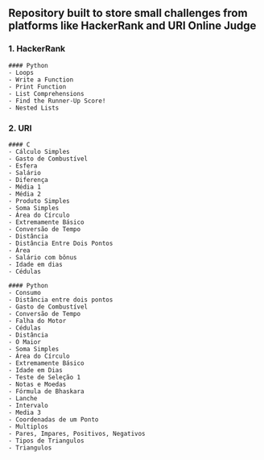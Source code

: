 ## Repository built to store small challenges from platforms like HackerRank and URI Online Judge

### 1. HackerRank
    #### Python
    - Loops
    - Write a Function
    - Print Function
    - List Comprehensions
    - Find the Runner-Up Score!
    - Nested Lists

### 2. URI
    #### C
    - Cálculo Simples
    - Gasto de Combustível
    - Esfera
    - Salário
    - Diferença
    - Média 1
    - Média 2
    - Produto Simples
    - Soma Simples
    - Área do Círculo
    - Extremamente Básico
    - Conversão de Tempo
    - Distância
    - Distância Entre Dois Pontos
    - Área
    - Salário com bônus
    - Idade em dias
    - Cédulas

    #### Python
    - Consumo
    - Distância entre dois pontos
    - Gasto de Combustível
    - Conversão de Tempo
    - Falha do Motor
    - Cédulas
    - Distância
    - O Maior
    - Soma Simples
    - Área do Círculo
    - Extremamente Básico
    - Idade em Dias
    - Teste de Seleção 1
    - Notas e Moedas
    - Fórmula de Bhaskara
    - Lanche
    - Intervalo
    - Media 3
    - Coordenadas de um Ponto
    - Multiplos
    - Pares, Impares, Positivos, Negativos
    - Tipos de Triangulos
    - Triangulos